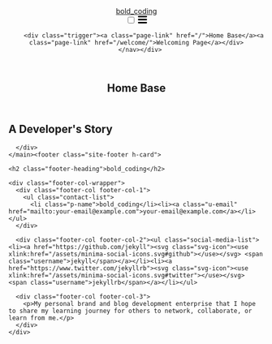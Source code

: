 
<html lang="en"><head>
  <meta charset="utf-8">
  <meta http-equiv="X-UA-Compatible" content="IE=edge">
  <meta name="viewport" content="width=device-width, initial-scale=1"><!-- Begin Jekyll SEO tag v2.6.1 -->
<title>Home Base | bold_coding</title>
<meta name="generator" content="Jekyll v3.8.7" />
<meta property="og:title" content="Home Base" />
<meta property="og:locale" content="en_US" />
<meta name="description" content="My personal brand and blog development enterprise that I hope to share my learning journey for others to network, collaborate, or learn from me." />
<meta property="og:description" content="My personal brand and blog development enterprise that I hope to share my learning journey for others to network, collaborate, or learn from me." />
<link rel="canonical" href="http://localhost:4000/" />
<meta property="og:url" content="http://localhost:4000/" />
<meta property="og:site_name" content="bold_coding" />
<script type="application/ld+json">
{"headline":"Home Base","description":"My personal brand and blog development enterprise that I hope to share my learning journey for others to network, collaborate, or learn from me.","url":"http://localhost:4000/","@type":"WebSite","name":"bold_coding","@context":"https://schema.org"}</script>
<!-- End Jekyll SEO tag -->
<link rel="stylesheet" href="/assets/main.css"><link type="application/atom+xml" rel="alternate" href="http://localhost:4000/feed.xml" title="bold_coding" /></head>
<body><header class="site-header" role="banner">

  <div class="wrapper"><a class="site-title" rel="author" href="/">bold_coding</a><nav class="site-nav">
        <input type="checkbox" id="nav-trigger" class="nav-trigger" />
        <label for="nav-trigger">
          <span class="menu-icon">
            <svg viewBox="0 0 18 15" width="18px" height="15px">
              <path d="M18,1.484c0,0.82-0.665,1.484-1.484,1.484H1.484C0.665,2.969,0,2.304,0,1.484l0,0C0,0.665,0.665,0,1.484,0 h15.032C17.335,0,18,0.665,18,1.484L18,1.484z M18,7.516C18,8.335,17.335,9,16.516,9H1.484C0.665,9,0,8.335,0,7.516l0,0 c0-0.82,0.665-1.484,1.484-1.484h15.032C17.335,6.031,18,6.696,18,7.516L18,7.516z M18,13.516C18,14.335,17.335,15,16.516,15H1.484 C0.665,15,0,14.335,0,13.516l0,0c0-0.82,0.665-1.483,1.484-1.483h15.032C17.335,12.031,18,12.695,18,13.516L18,13.516z"/>
            </svg>
          </span>
        </label>

        <div class="trigger"><a class="page-link" href="/">Home Base</a><a class="page-link" href="/welcome/">Welcoming Page</a></div>
      </nav></div>
</header>
<main class="page-content" aria-label="Content">
      <div class="wrapper">
        <article class="post h-entry" itemscope itemtype="http://schema.org/BlogPosting">

  <header class="post-header">
    <h1 class="post-title p-name" itemprop="name headline">Home Base</h1>
    <p class="post-meta">
      <time class="dt-published" datetime="" itemprop="datePublished">
      </time></p>
  </header>

  <div class="post-content e-content" itemprop="articleBody">
    <head><style type="text/css">
.h1 {
    font-family: Fantasy, Chalkduster, serif;
    color: slateblue;
}
</style>  <h1 id="a-developers-story-"> A Developer's Story </h1>
</head>


  </div><a class="u-url" href="/" hidden></a>
</article>

      </div>
    </main><footer class="site-footer h-card">
  <data class="u-url" href="/"></data>

  <div class="wrapper">

    <h2 class="footer-heading">bold_coding</h2>

    <div class="footer-col-wrapper">
      <div class="footer-col footer-col-1">
        <ul class="contact-list">
          <li class="p-name">bold_coding</li><li><a class="u-email" href="mailto:your-email@example.com">your-email@example.com</a></li></ul>
      </div>

      <div class="footer-col footer-col-2"><ul class="social-media-list"><li><a href="https://github.com/jekyll"><svg class="svg-icon"><use xlink:href="/assets/minima-social-icons.svg#github"></use></svg> <span class="username">jekyll</span></a></li><li><a href="https://www.twitter.com/jekyllrb"><svg class="svg-icon"><use xlink:href="/assets/minima-social-icons.svg#twitter"></use></svg> <span class="username">jekyllrb</span></a></li></ul>
</div>

      <div class="footer-col footer-col-3">
        <p>My personal brand and blog development enterprise that I hope to share my learning journey for others to network, collaborate, or learn from me.</p>
      </div>
    </div>

  </div>

</footer>
</body>

</html>
